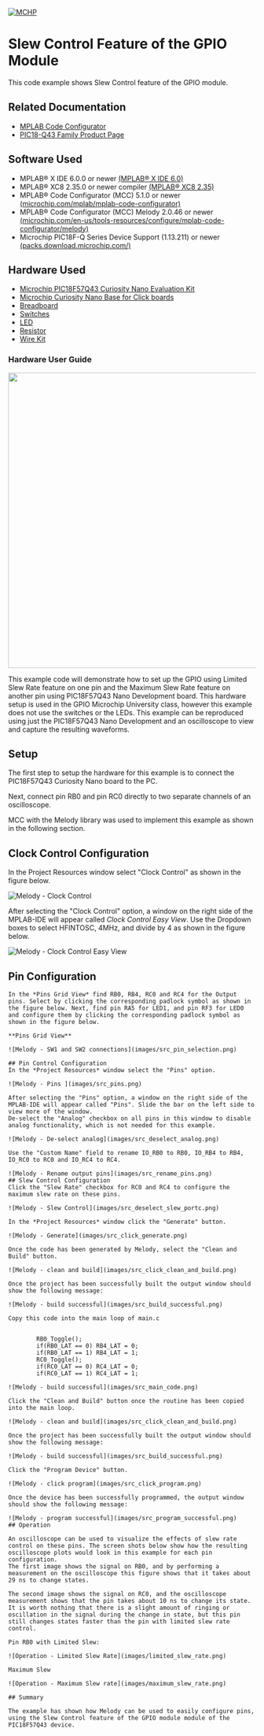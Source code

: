 <!-- Please do not change this logo with link -->

[![MCHP](images/microchip.png)](https://www.microchip.com)

# Slew Control Feature of the GPIO Module

This code example shows Slew Control feature of the GPIO module.

## Related Documentation

- [MPLAB Code Configurator](https://www.microchip.com/en-us/development-tools-tools-and-software/embedded-software-center/mplab-code-configurator)
- [PIC18-Q43 Family Product Page](https://www.microchip.com/en-us/products/microcontrollers-and-microprocessors/8-bit-mcus/pic-mcus/pic18-q43)
## Software Used


- MPLAB® X IDE 6.0.0 or newer [(MPLAB® X IDE 6.0)](https://www.microchip.com/en-us/development-tools-tools-and-software/mplab-x-ide?utm_source=GitHub&utm_medium=TextLink&utm_campaign=MCU8_MMTCha_MPAE_Examples&utm_content=pic18f57q43-cnano-slew-control-mplab-melody-github)
- MPLAB® XC8 2.35.0 or newer compiler [(MPLAB® XC8 2.35)](https://www.microchip.com/en-us/development-tools-tools-and-software/mplab-xc-compilers?utm_source=GitHub&utm_medium=TextLink&utm_campaign=MCU8_MMTCha_MPAE_Examples&utm_content=pic18f57q43-cnano-slew-control-mplab-melody-github)
- MPLAB® Code Configurator (MCC) 5.1.0 or newer [(microchip.com/mplab/mplab-code-configurator)](https://www.microchip.com/mplab/mplab-code-configurator)
- MPLAB® Code Configurator (MCC) Melody 2.0.46 or newer [(microchip.com/en-us/tools-resources/configure/mplab-code-configurator/melody)](https://www.microchip.com/en-us/tools-resources/configure/mplab-code-configurator/melody)
- Microchip PIC18F-Q Series Device Support (1.13.211) or newer [(packs.download.microchip.com/)](https://packs.download.microchip.com/)

## Hardware Used

- [Microchip PIC18F57Q43 Curiosity Nano Evaluation Kit](https://www.microchip.com/developmenttools/ProductDetails/DM164150)
- [Microchip Curiosity Nano Base for Click boards](https://www.microchip.com/developmenttools/ProductDetails/AC164162)
- [Breadboard](https://www.mouser.com/ProductDetail/426-FIT0008)
- [Switches](https://www.mouser.com/ProductDetail/506-FSM2JRT)
- [LED](https://www.mouser.com/ProductDetail/941-C5SMFRJECT0W0BB2)
- [Resistor](https://www.mouser.com/ProductDetail/603-CFR-25JB-52-330R)
- [Wire Kit](https://www.mouser.com/ProductDetail/424-WIRE-KIT)

### Hardware User Guide
<img src="images/gpio_setup.png" width="600"/></a>

This example code will demonstrate how to set up the GPIO using Limited Slew Rate feature on one pin and the Maximum Slew Rate feature on another pin using PIC18F57Q43 Nano Development board. This hardware setup is used in the GPIO Microchip University class, however this example does not use the switches or the LEDs. This example can be reproduced using just the PIC18F57Q43 Nano Development and an oscilloscope to view and capture the resulting waveforms.

## Setup

The first step to setup the hardware for this example is to connect the PIC18F57Q43 Curiosity Nano board to the PC.

Next, connect pin RB0 and pin RC0 directly to two separate channels of an oscilloscope.

MCC with the Melody library was used to implement this example as shown in the following section.
## Clock Control Configuration
In the Project Resources window select "Clock Control" as shown in the figure below.

![Melody - Clock Control](images/src_clock_control.png)

After selecting the "Clock Control" option, a window on the right side of the MPLAB-IDE will appear called *Clock Control Easy View*. Use the Dropdown boxes to select HFINTOSC, 4MHz, and divide by 4 as shown in the figure below.

![Melody - Clock Control Easy View](images/src_clock_control_easy_view.png)

## Pin Configuration
```suggestion
In the *Pins Grid View* find RB0, RB4, RC0 and RC4 for the Output pins. Select by clicking the corresponding padlock symbol as shown in the figure below. Next, find pin RA5 for LED1, and pin RF3 for LED0 and configure them by clicking the corresponding padlock symbol as shown in the figure below.

**Pins Grid View**

![Melody - SW1 and SW2 connections](images/src_pin_selection.png)

## Pin Control Configuration
In the *Project Resources* window select the "Pins" option.

![Melody - Pins ](images/src_pins.png)

After selecting the "Pins" option, a window on the right side of the MPLAB-IDE will appear called "Pins". Slide the bar on the left side to view more of the window.
De-select the "Analog" checkbox on all pins in this window to disable analog functionality, which is not needed for this example. 

![Melody - De-select analog](images/src_deselect_analog.png)

Use the "Custom Name" field to rename IO_RB0 to RB0, IO_RB4 to RB4, IO_RC0 to RC0 and IO_RC4 to RC4.

![Melody - Rename output pins](images/src_rename_pins.png)
## Slew Control Configuration
Click the "Slew Rate" checkbox for RC0 and RC4 to configure the maximum slew rate on these pins. 

![Melody - Slew Control](images/src_deselect_slew_portc.png)

In the *Project Resources* window click the "Generate" button.

![Melody - Generate](images/src_click_generate.png)

Once the code has been generated by Melody, select the "Clean and Build" button.

![Melody - clean and build](images/src_click_clean_and_build.png)

Once the project has been successfully built the output window should show the following message:

![Melody - build successful](images/src_build_successful.png)

Copy this code into the main loop of main.c


        RB0_Toggle();
        if(RB0_LAT == 0) RB4_LAT = 0;
        if(RB0_LAT == 1) RB4_LAT = 1;
        RC0_Toggle();
        if(RC0_LAT == 0) RC4_LAT = 0;
        if(RC0_LAT == 1) RC4_LAT = 1;

![Melody - build successful](images/src_main_code.png)

Click the "Clean and Build" button once the routine has been copied into the main loop.

![Melody - clean and build](images/src_click_clean_and_build.png)

Once the project has been successfully built the output window should show the following message:

![Melody - build successful](images/src_build_successful.png)

Click the "Program Device" button.

![Melody - click program](images/src_click_program.png)

Once the device has been successfully programmed, the output window should show the following message:

![Melody - program successful](images/src_program_successful.png)
## Operation

An oscilloscope can be used to visualize the effects of slew rate control on these pins. The screen shots below show how the resulting oscilloscope plots would look in this example for each pin configuration.
The first image shows the signal on RB0, and by performing a measurement on the oscilloscope this figure shows that it takes about 29 ns to change states. 

The second image shows the signal on RC0, and the oscilloscope measurement shows that the pin takes about 10 ns to change its state. It is worth nothing that there is a slight amount of ringing or oscillation in the signal during the change in state, but this pin still changes states faster than the pin with limited slew rate control.

Pin RB0 with Limited Slew:

![Operation - Limited Slew Rate](images/limited_slew_rate.png)

Maximum Slew

![Operation - Maximum Slew rate](images/maximum_slew_rate.png)

## Summary

The example has shown how Melody can be used to easily configure pins, using the Slew Control feature of the GPIO module module of the PIC18F57Q43 device.